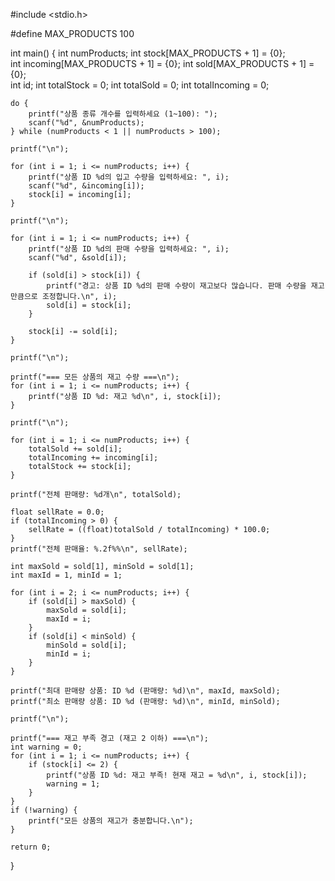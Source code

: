 #include <stdio.h>

#define MAX_PRODUCTS 100

int main() {
    int numProducts;
    int stock[MAX_PRODUCTS + 1] = {0};    
    int incoming[MAX_PRODUCTS + 1] = {0}; 
    int sold[MAX_PRODUCTS + 1] = {0};     
    int id;
    int totalStock = 0;
    int totalSold = 0;
    int totalIncoming = 0;

    do {
        printf("상품 종류 개수를 입력하세요 (1~100): ");
        scanf("%d", &numProducts);
    } while (numProducts < 1 || numProducts > 100);

    printf("\n");

    for (int i = 1; i <= numProducts; i++) {
        printf("상품 ID %d의 입고 수량을 입력하세요: ", i);
        scanf("%d", &incoming[i]);
        stock[i] = incoming[i]; 
    }

    printf("\n");

    for (int i = 1; i <= numProducts; i++) {
        printf("상품 ID %d의 판매 수량을 입력하세요: ", i);
        scanf("%d", &sold[i]);

        if (sold[i] > stock[i]) {
            printf("경고: 상품 ID %d의 판매 수량이 재고보다 많습니다. 판매 수량을 재고만큼으로 조정합니다.\n", i);
            sold[i] = stock[i];
        }

        stock[i] -= sold[i]; 
    }

    printf("\n");

    printf("=== 모든 상품의 재고 수량 ===\n");
    for (int i = 1; i <= numProducts; i++) {
        printf("상품 ID %d: 재고 %d\n", i, stock[i]);
    }

    printf("\n");

    for (int i = 1; i <= numProducts; i++) {
        totalSold += sold[i];
        totalIncoming += incoming[i];
        totalStock += stock[i];
    }

    printf("전체 판매량: %d개\n", totalSold);

    float sellRate = 0.0;
    if (totalIncoming > 0) {
        sellRate = ((float)totalSold / totalIncoming) * 100.0;
    }
    printf("전체 판매율: %.2f%%\n", sellRate);

    int maxSold = sold[1], minSold = sold[1];
    int maxId = 1, minId = 1;

    for (int i = 2; i <= numProducts; i++) {
        if (sold[i] > maxSold) {
            maxSold = sold[i];
            maxId = i;
        }
        if (sold[i] < minSold) {
            minSold = sold[i];
            minId = i;
        }
    }

    printf("최대 판매량 상품: ID %d (판매량: %d)\n", maxId, maxSold);
    printf("최소 판매량 상품: ID %d (판매량: %d)\n", minId, minSold);

    printf("\n");

    printf("=== 재고 부족 경고 (재고 2 이하) ===\n");
    int warning = 0;
    for (int i = 1; i <= numProducts; i++) {
        if (stock[i] <= 2) {
            printf("상품 ID %d: 재고 부족! 현재 재고 = %d\n", i, stock[i]);
            warning = 1;
        }
    }
    if (!warning) {
        printf("모든 상품의 재고가 충분합니다.\n");
    }

    return 0;
}
